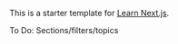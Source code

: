 This is a starter template for [Learn Next.js](https://nextjs.org/learn).

To Do:
Sections/filters/topics
